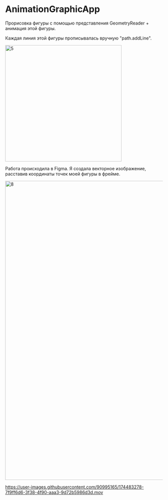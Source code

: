 # AnimationGraphicApp
Прорисовка фигуры с помощью представления GeometryReader + анимация этой фигуры.

Каждая линия этой фигуры прописывалась вручную "path.addLine".

<img width="372" alt="5" src="https://user-images.githubusercontent.com/90995165/174482452-6cb3a8f9-2503-4d3b-a707-51c12b028694.png">

Работа происходила в Figma. Я создала векторное изображение, расставив координаты точек моей фигуры в фрейме.

<img width="956" alt="8" src="https://user-images.githubusercontent.com/90995165/174483213-fe4ebb46-72a3-4e8d-8ab9-f8303fda5980.png">



https://user-images.githubusercontent.com/90995165/174483278-7f9ff6d6-3f38-4f90-aaa3-9d72b5986d3d.mov



